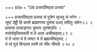 +++
title = "06 प्रजापतिष्ट्वा प्रजया"

+++
प्रजापतिष्ट्वा प्रजया सं पुत्रेणं सृजतु सं भगेन ।  
जुष्टं देष्ट्री हि कामो ब्राह्मणस्य पुमांसं दधत् सवितुः सवेन॥ ८ ॥  
प्रत्वासः प्रत्याङ्गतः कुमारः पुरुषादधिः ।  
रुतोर्यमृत्वियावती यं ते धाता अचीक्लृपत्॥ ९ ॥  
यं ते धाता यं ते त्वष्टा यं ते ब्रह्माचीक्लृपत् ।  
तं त्वं पुत्रं विन्दस्व तस्मै त्वं जीव जीवसे ॥ १० ॥